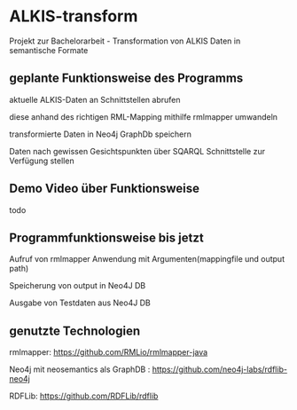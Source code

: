 # ALKIS-transform
Projekt zur Bachelorarbeit - Transformation von ALKIS Daten in semantische Formate 

## geplante Funktionsweise des Programms 
aktuelle ALKIS-Daten an Schnittstellen abrufen

diese anhand des richtigen RML-Mapping mithilfe rmlmapper umwandeln

transformierte Daten in Neo4j GraphDb speichern

Daten nach gewissen Gesichtspunkten über SQARQL Schnittstelle zur Verfügung stellen 

## Demo Video über Funktionsweise
todo

## Programmfunktionsweise bis jetzt 

Aufruf von rmlmapper Anwendung mit Argumenten(mappingfile und output path)

Speicherung von output in Neo4J DB

Ausgabe von Testdaten aus Neo4J DB

## genutzte Technologien

rmlmapper: https://github.com/RMLio/rmlmapper-java 

Neo4j mit neosemantics als GraphDB : https://github.com/neo4j-labs/rdflib-neo4j 

RDFLib: https://github.com/RDFLib/rdflib
